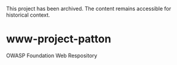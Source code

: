 This project has been archived. The content remains accessible for historical context.

# www-project-patton
OWASP Foundation Web Respository
